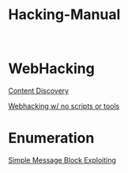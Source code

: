 # Hacking-Manual
<br>

# WebHacking
<a href="https://github.com/brentgarren/Content-Discovery/tree/main">Content Discovery</a><br>

<a href="https://github.com/brentgarren/WebHacking/blob/main/README.md">Webhacking w/ no scripts or tools</a>
<br>

# Enumeration
<a href="https://github.com/brentgarren/Enumerating-SMB">Simple Message Block Exploiting</a>
